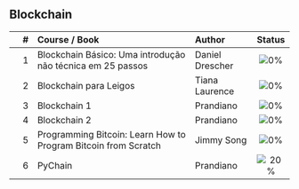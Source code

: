 ## Blockchain


|  | # | Course / Book | Author | Status |
|:---:|:---:|:---|:---|:---:|
|  | 1 | Blockchain Básico: Uma introdução não técnica em 25 passos | Daniel Drescher | ![0%](https://geps.dev/progress/0) |
|  | 2 | Blockchain para Leigos | Tiana Laurence | ![0%](https://geps.dev/progress/0) |
|  | 3 | Blockchain 1 | Prandiano | ![0%](https://geps.dev/progress/0) |
|  | 4 | Blockchain 2 | Prandiano | ![0%](https://geps.dev/progress/0) |
|  | 5 | Programming Bitcoin: Learn How to Program Bitcoin from Scratch | Jimmy Song | ![0%](https://geps.dev/progress/0) |
|  | 6 | PyChain | Prandiano | ![20%](https://geps.dev/progress/20) |